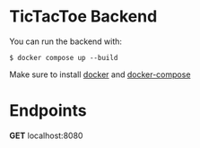 # TicTacToe Backend

You can run the backend with:

`$ docker compose up --build`

Make sure to install [docker](https://docs.docker.com/engine/install/) and [docker-compose](https://docs.docker.com/compose/install/)

# Endpoints

**GET** localhost:8080